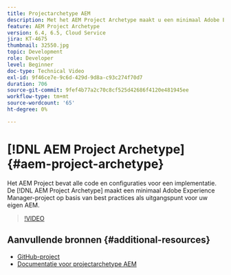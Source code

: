 ```yaml
---
title: Projectarchetype AEM
description: Met het AEM Project Archetype maakt u een minimaal Adobe Experience Manager-project op basis van best practices als uitgangspunt voor uw eigen AEM.
feature: AEM Project Archetype
version: 6.4, 6.5, Cloud Service
jira: KT-4675
thumbnail: 32550.jpg
topic: Development
role: Developer
level: Beginner
doc-type: Technical Video
exl-id: 9f46ce7e-9c6d-429d-9d8a-c93c274f70d7
duration: 706
source-git-commit: 9fef4b77a2c70c8cf525d42686f4120e481945ee
workflow-type: tm+mt
source-wordcount: '65'
ht-degree: 0%

---
```


# [!DNL AEM Project Archetype] {#aem-project-archetype}

Het AEM Project bevat alle code en configuraties voor een implementatie. De [!DNL AEM Project Archetype] maakt een minimaal Adobe Experience Manager-project op basis van best practices als uitgangspunt voor uw eigen AEM.

>[!VIDEO](https://video.tv.adobe.com/v/32550?quality=12&learn=on)

## Aanvullende bronnen {#additional-resources}

* [GitHub-project](https://github.com/adobe/aem-project-archetype)
* [Documentatie voor projectarchetype AEM](https://experienceleague.adobe.com/docs/experience-manager-core-components/using/developing/archetype/overview.html)
